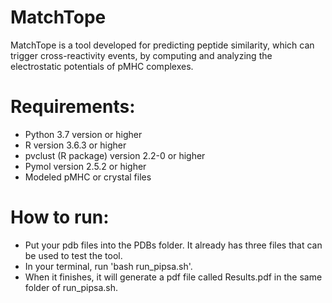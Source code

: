 # MatchTope
MatchTope is a tool developed for predicting peptide similarity, which can trigger cross-reactivity events, by computing and analyzing the electrostatic potentials of pMHC complexes.

# Requirements:
- Python 3.7 version or higher
- R version 3.6.3 or higher
- pvclust (R package) version 2.2-0 or higher
- Pymol version 2.5.2 or higher
- Modeled pMHC or crystal files

# How to run:
- Put your pdb files into the PDBs folder. It already has three files that can be used to test the tool.
- In your terminal, run 'bash run_pipsa.sh'.
- When it finishes, it will generate a pdf file called Results.pdf in the same folder of run_pipsa.sh.


